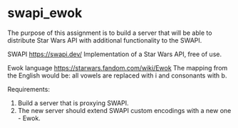 # swapi_ewok
The purpose of this assignment is to build a server that will be able to distribute Star Wars API with
additional functionality to the SWAPI.

SWAPI 
https://swapi.dev/
Implementation of a Star Wars API, free of use.

Ewok language
https://starwars.fandom.com/wiki/Ewok
The mapping from the English would be: all vowels are replaced with i and consonants with b.

Requirements:
1. Build a server that is proxying SWAPI.
2. The new server should extend SWAPI custom encodings with a new one - Ewok.
